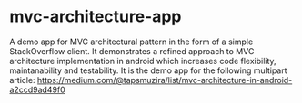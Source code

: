 # mvc-architecture-app
A demo app for MVC architectural pattern in the form of a simple StackOverflow client. It demonstrates a refined approach to MVC architecture implementation in android which increases code flexibility, maintanability and testability. It is the demo app for the following multipart article: https://medium.com/@tapsmuzira/list/mvc-architecture-in-android-a2ccd9ad49f0
